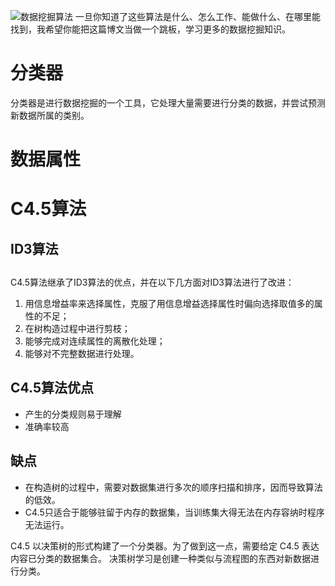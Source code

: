 ![数据挖掘算法](https://timgsa.baidu.com/timg?image&quality=80&size=b9999_10000&sec=1505455668889&di=465993cdc0ee5cd87992cbb96a901b07&imgtype=0&src=http%3A%2F%2Fs2.sinaimg.cn%2Fmiddle%2F551d7bffg80cbb955f021%26690)
一旦你知道了这些算法是什么、怎么工作、能做什么、在哪里能找到，我希望你能把这篇博文当做一个跳板，学习更多的数据挖掘知识。

# 分类器
分类器是进行数据挖掘的一个工具，它处理大量需要进行分类的数据，并尝试预测新数据所属的类别。

# 数据属性

# C4.5算法
## ID3算法
## 
C4.5算法继承了ID3算法的优点，并在以下几方面对ID3算法进行了改进：
1) 用信息增益率来选择属性，克服了用信息增益选择属性时偏向选择取值多的属性的不足；
2) 在树构造过程中进行剪枝；
3) 能够完成对连续属性的离散化处理；
4) 能够对不完整数据进行处理。
## C4.5算法优点
- 产生的分类规则易于理解 
- 准确率较高

## 缺点
- 在构造树的过程中，需要对数据集进行多次的顺序扫描和排序，因而导致算法的低效。
- C4.5只适合于能够驻留于内存的数据集，当训练集大得无法在内存容纳时程序无法运行。

C4.5 以决策树的形式构建了一个分类器。为了做到这一点，需要给定 C4.5 表达内容已分类的数据集合。
决策树学习是创建一种类似与流程图的东西对新数据进行分类。









